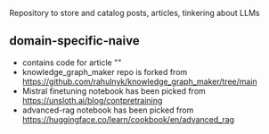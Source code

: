 Repository to store and catalog posts, articles, tinkering about LLMs

## domain-specific-naive
- contains code for article ""
- knowledge_graph_maker repo is forked from https://github.com/rahulnyk/knowledge_graph_maker/tree/main
- Mistral finetuning notebook has been picked from https://unsloth.ai/blog/contpretraining
- advanced-rag notebook has been picked from https://huggingface.co/learn/cookbook/en/advanced_rag

